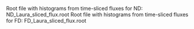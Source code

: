 Root file with histograms from time-sliced fluxes for ND: ND_Laura_sliced_flux.root
Root file with histograms from time-sliced fluxes for FD: FD_Laura_sliced_flux.root
